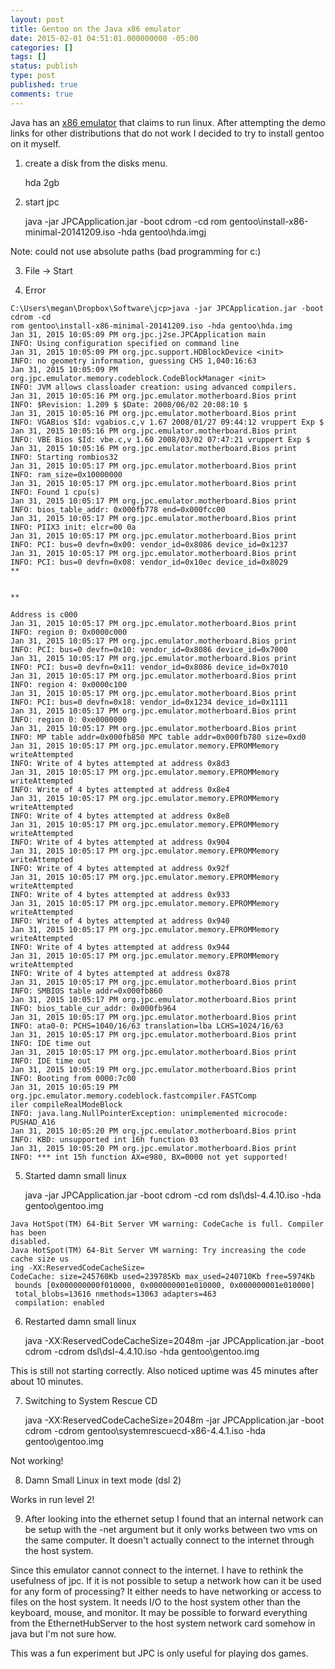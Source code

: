 ```yaml
---
layout: post
title: Gentoo on the Java x86 emulator
date: 2015-02-01 04:51:01.000000000 -05:00
categories: []
tags: []
status: publish
type: post
published: true
comments: true
---
```

Java has an <a href="http://jpc.sourceforge.net/download_application.html">x86 emulator</a> that claims to run linux. After attempting the demo links for other distributions that do not work I decided to try to install gentoo on it myself.

1. create a disk from the disks menu.

    hda 2gb

2. start jpc

    java -jar JPCApplication.jar -boot cdrom -cd
    rom gentoo\install-x86-minimal-20141209.iso -hda gentoo\hda.imgj

Note: could not use absolute paths (bad programming for c:)

3. File -> Start

4. Error

```
C:\Users\megan\Dropbox\Software\jcp>java -jar JPCApplication.jar -boot cdrom -cd
rom gentoo\install-x86-minimal-20141209.iso -hda gentoo\hda.img
Jan 31, 2015 10:05:09 PM org.jpc.j2se.JPCApplication main
INFO: Using configuration specified on command line
Jan 31, 2015 10:05:09 PM org.jpc.support.HDBlockDevice <init>
INFO: no geometry information, guessing CHS 1,040:16:63
Jan 31, 2015 10:05:09 PM org.jpc.emulator.memory.codeblock.CodeBlockManager <init>
INFO: JVM allows classloader creation: using advanced compilers.
Jan 31, 2015 10:05:16 PM org.jpc.emulator.motherboard.Bios print
INFO: $Revision: 1.209 $ $Date: 2008/06/02 20:08:10 $
Jan 31, 2015 10:05:16 PM org.jpc.emulator.motherboard.Bios print
INFO: VGABios $Id: vgabios.c,v 1.67 2008/01/27 09:44:12 vruppert Exp $
Jan 31, 2015 10:05:16 PM org.jpc.emulator.motherboard.Bios print
INFO: VBE Bios $Id: vbe.c,v 1.60 2008/03/02 07:47:21 vruppert Exp $
Jan 31, 2015 10:05:16 PM org.jpc.emulator.motherboard.Bios print
INFO: Starting rombios32
Jan 31, 2015 10:05:17 PM org.jpc.emulator.motherboard.Bios print
INFO: ram_size=0x10000000
Jan 31, 2015 10:05:17 PM org.jpc.emulator.motherboard.Bios print
INFO: Found 1 cpu(s)
Jan 31, 2015 10:05:17 PM org.jpc.emulator.motherboard.Bios print
INFO: bios_table_addr: 0x000fb778 end=0x000fcc00
Jan 31, 2015 10:05:17 PM org.jpc.emulator.motherboard.Bios print
INFO: PIIX3 init: elcr=00 0a
Jan 31, 2015 10:05:17 PM org.jpc.emulator.motherboard.Bios print
INFO: PCI: bus=0 devfn=0x00: vendor_id=0x8086 device_id=0x1237
Jan 31, 2015 10:05:17 PM org.jpc.emulator.motherboard.Bios print
INFO: PCI: bus=0 devfn=0x08: vendor_id=0x10ec device_id=0x8029
**


**

Address is c000
Jan 31, 2015 10:05:17 PM org.jpc.emulator.motherboard.Bios print
INFO: region 0: 0x0000c000
Jan 31, 2015 10:05:17 PM org.jpc.emulator.motherboard.Bios print
INFO: PCI: bus=0 devfn=0x10: vendor_id=0x8086 device_id=0x7000
Jan 31, 2015 10:05:17 PM org.jpc.emulator.motherboard.Bios print
INFO: PCI: bus=0 devfn=0x11: vendor_id=0x8086 device_id=0x7010
Jan 31, 2015 10:05:17 PM org.jpc.emulator.motherboard.Bios print
INFO: region 4: 0x0000c100
Jan 31, 2015 10:05:17 PM org.jpc.emulator.motherboard.Bios print
INFO: PCI: bus=0 devfn=0x18: vendor_id=0x1234 device_id=0x1111
Jan 31, 2015 10:05:17 PM org.jpc.emulator.motherboard.Bios print
INFO: region 0: 0xe0000000
Jan 31, 2015 10:05:17 PM org.jpc.emulator.motherboard.Bios print
INFO: MP table addr=0x000fb850 MPC table addr=0x000fb780 size=0xd0
Jan 31, 2015 10:05:17 PM org.jpc.emulator.memory.EPROMMemory writeAttempted
INFO: Write of 4 bytes attempted at address 0x8d3
Jan 31, 2015 10:05:17 PM org.jpc.emulator.memory.EPROMMemory writeAttempted
INFO: Write of 4 bytes attempted at address 0x8e4
Jan 31, 2015 10:05:17 PM org.jpc.emulator.memory.EPROMMemory writeAttempted
INFO: Write of 4 bytes attempted at address 0x8e8
Jan 31, 2015 10:05:17 PM org.jpc.emulator.memory.EPROMMemory writeAttempted
INFO: Write of 4 bytes attempted at address 0x904
Jan 31, 2015 10:05:17 PM org.jpc.emulator.memory.EPROMMemory writeAttempted
INFO: Write of 4 bytes attempted at address 0x92f
Jan 31, 2015 10:05:17 PM org.jpc.emulator.memory.EPROMMemory writeAttempted
INFO: Write of 4 bytes attempted at address 0x933
Jan 31, 2015 10:05:17 PM org.jpc.emulator.memory.EPROMMemory writeAttempted
INFO: Write of 4 bytes attempted at address 0x940
Jan 31, 2015 10:05:17 PM org.jpc.emulator.memory.EPROMMemory writeAttempted
INFO: Write of 4 bytes attempted at address 0x944
Jan 31, 2015 10:05:17 PM org.jpc.emulator.memory.EPROMMemory writeAttempted
INFO: Write of 4 bytes attempted at address 0x878
Jan 31, 2015 10:05:17 PM org.jpc.emulator.motherboard.Bios print
INFO: SMBIOS table addr=0x000fb860
Jan 31, 2015 10:05:17 PM org.jpc.emulator.motherboard.Bios print
INFO: bios_table_cur_addr: 0x000fb964
Jan 31, 2015 10:05:17 PM org.jpc.emulator.motherboard.Bios print
INFO: ata0-0: PCHS=1040/16/63 translation=lba LCHS=1024/16/63
Jan 31, 2015 10:05:17 PM org.jpc.emulator.motherboard.Bios print
INFO: IDE time out
Jan 31, 2015 10:05:17 PM org.jpc.emulator.motherboard.Bios print
INFO: IDE time out
Jan 31, 2015 10:05:19 PM org.jpc.emulator.motherboard.Bios print
INFO: Booting from 0000:7c00
Jan 31, 2015 10:05:19 PM org.jpc.emulator.memory.codeblock.fastcompiler.FASTComp
iler compileRealModeBlock
INFO: java.lang.NullPointerException: unimplemented microcode: PUSHAD_A16
Jan 31, 2015 10:05:20 PM org.jpc.emulator.motherboard.Bios print
INFO: KBD: unsupported int 16h function 03
Jan 31, 2015 10:05:20 PM org.jpc.emulator.motherboard.Bios print
INFO: *** int 15h function AX=e980, BX=0000 not yet supported!
```

5. Started damn small linux

    java -jar JPCApplication.jar -boot cdrom -cd rom dsl\dsl-4.4.10.iso -hda gentoo\gentoo.img

```
Java HotSpot(TM) 64-Bit Server VM warning: CodeCache is full. Compiler has been
disabled.
Java HotSpot(TM) 64-Bit Server VM warning: Try increasing the code cache size us
ing -XX:ReservedCodeCacheSize=
CodeCache: size=245760Kb used=239785Kb max_used=240710Kb free=5974Kb
 bounds [0x000000000f010000, 0x000000001e010000, 0x000000001e010000]
 total_blobs=13616 nmethods=13063 adapters=463
 compilation: enabled
 ```
 
6. Restarted damn small linux

    java -XX:ReservedCodeCacheSize=2048m -jar JPCApplication.jar -boot cdrom -cdrom dsl\dsl-4.4.10.iso -hda gentoo\gentoo.img

This is still not starting correctly. Also noticed uptime was 45 minutes after about 10 minutes.

7. Switching to System Rescue CD

    java -XX:ReservedCodeCacheSize=2048m -jar JPCApplication.jar -boot cdrom -cdrom gentoo\systemrescuecd-x86-4.4.1.iso -hda gentoo\gentoo.img

Not working!

8. Damn Small Linux in text mode (dsl 2)

Works in run level 2!

9. After looking into the ethernet setup I found that an internal network can be setup with the -net argument but it only works between two vms on the same computer. It doesn't actually connect to the internet through the host system.

Since this emulator cannot connect to the internet. I have to rethink the usefulness of jpc. If it is not possible to setup a network how can it be used for any form of processing? It either needs to have networking or access to files on the host system. It needs I/O to the host system other than the keyboard, mouse, and monitor. It may be possible to forward everything from the EthernetHubServer to the host system network card somehow in java but I'm not sure how.

This was a fun experiment but JPC is only useful for playing dos games.

